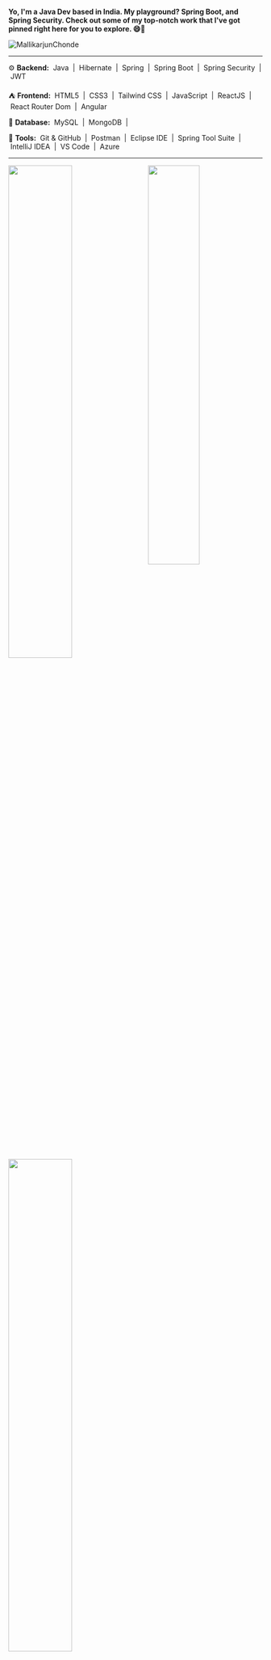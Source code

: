 
**Yo, I'm a Java Dev based in India. My playground? Spring Boot, and Spring Security. Check out some of my top-notch work that I've got pinned right here for you to explore. 😄🚀**

<p align="left"> <img src="https://komarev.com/ghpvc/?username=MallikarjunChonde&label=Profile%20views&color=0e75b6&style=flat" alt="MallikarjunChonde" /> </p>

---
⚙️ **Backend:**
&nbsp;Java&nbsp; | &nbsp;Hibernate&nbsp; | &nbsp;Spring&nbsp; | &nbsp;Spring Boot&nbsp; | &nbsp;Spring Security&nbsp; | &nbsp;JWT&nbsp; 

⛺️ **Frontend:** 
&nbsp;HTML5&nbsp; | &nbsp;CSS3&nbsp; | &nbsp;Tailwind CSS&nbsp; | &nbsp;JavaScript&nbsp; | &nbsp;ReactJS&nbsp; | &nbsp;React Router Dom&nbsp; | &nbsp;Angular&nbsp;

📁 **Database:**
&nbsp;MySQL&nbsp; | &nbsp;MongoDB&nbsp; | 

🧰 **Tools:**
&nbsp;Git & GitHub&nbsp; | &nbsp;Postman&nbsp; | &nbsp;Eclipse IDE&nbsp; | &nbsp;Spring Tool Suite&nbsp; | &nbsp;IntelliJ IDEA&nbsp; | &nbsp;VS Code&nbsp; | &nbsp;Azure&nbsp;

---
<a href="https://github.com/MallikarjunChonde"><img align="right" width="45%" src="https://github-readme-stats.vercel.app/api/top-langs/?username=MallikarjunChonde&theme=tokyonight&hide_border=true"></a>
<a href="https://github.com/MallikarjunChonde"><img width="50%" src="https://github-profile-summary-cards.vercel.app/api/cards/profile-details?username=MallikarjunChonde&theme=tokyonight&hide_border=true"></a> 
<br />
<br />
<a href="https://github.com/MallikarjunChonde"><img width="50%" src="https://github-readme-streak-stats.herokuapp.com/?user=MallikarjunChonde&theme=tokyonight&hide_border=true"></a>


